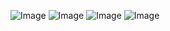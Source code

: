 ![Image](https://github.com/user-attachments/assets/b85435fc-f183-4c13-8e0d-0ce0dbe2de1c)
![Image](https://github.com/user-attachments/assets/d0504676-1038-442d-aac4-b99a7c029083)
![Image](https://github.com/user-attachments/assets/f16a08dd-4418-4148-b2e7-448fae3b77b7)
![Image](https://github.com/user-attachments/assets/2c8e8960-83ab-4d34-993c-9a4dae69ebbf)
